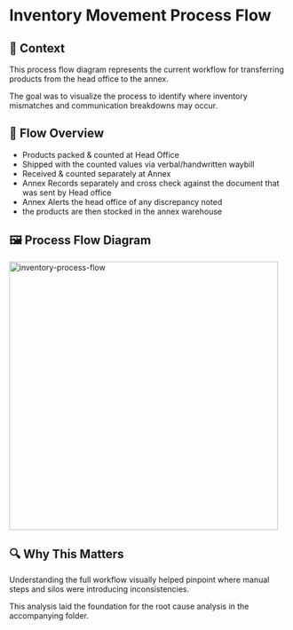 # Inventory Movement Process Flow

## 📌 Context

This process flow diagram represents the current workflow for transferring products from the head office to the annex.

The goal was to visualize the process to identify where inventory mismatches and communication breakdowns may occur.

## 🧭 Flow Overview

- Products packed & counted at Head Office  
- Shipped with the counted values via verbal/handwritten waybill  
- Received & counted separately at Annex  
- Annex Records separately and cross check against the document that was sent by Head office
- Annex Alerts the head office of any discrepancy noted
- the products are then stocked in the annex warehouse

## 🖼️ Process Flow Diagram


<img width="484" alt="inventory-process-flow" src="https://github.com/user-attachments/assets/23b77ec0-fbd2-4321-be34-3b4b30786d2f" />

## 🔍 Why This Matters

Understanding the full workflow visually helped pinpoint where manual steps and silos were introducing inconsistencies.

This analysis laid the foundation for the root cause analysis in the accompanying folder.

